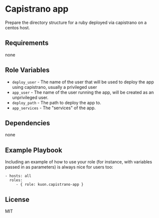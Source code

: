 Capistrano app
==============

Prepare the directory structure for a ruby deployed via capistrano on a centos host.



Requirements
------------

none

Role Variables
--------------

- `deploy_user` - The name of the user that will be used to deploy the app using capistrano, usually a privileged user
- `app_user` - The name of the user running the app, will be created as an unprivileged user.
- `deploy_path` - The path to deploy the app to.
- `app_services` - The "services" of the app.


Dependencies
------------

none

Example Playbook
----------------

Including an example of how to use your role (for instance, with variables passed in as parameters) is always nice for users too:

    - hosts: all
      roles:
         - { role: kuon.capistrano-app }

License
-------

MIT
